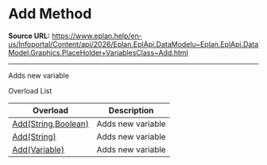 # Add Method

**Source URL:** https://www.eplan.help/en-us/Infoportal/Content/api/2026/Eplan.EplApi.DataModelu~Eplan.EplApi.DataModel.Graphics.PlaceHolder+VariablesClass~Add.html

---

Adds new variable

Overload List

| Overload | Description |
| --- | --- |
| [Add(String,Boolean)](Eplan.EplApi.DataModelu~Eplan.EplApi.DataModel.Graphics.PlaceHolder+VariablesClass~Add(String,Boolean).html) | Adds new variable |
| [Add(String)](Eplan.EplApi.DataModelu~Eplan.EplApi.DataModel.Graphics.PlaceHolder+VariablesClass~Add(String).html) | Adds new variable |
| [Add(Variable)](Eplan.EplApi.DataModelu~Eplan.EplApi.DataModel.Graphics.PlaceHolder+VariablesClass~Add(Variable).html) | Adds new variable |
